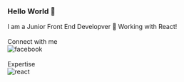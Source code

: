 ### Hello World 👋
I am a Junior Front End Developver  🔭 Working with React!<br>
<br>Connect with me<br>[<img align="left" alt="facebook" src="https://img.shields.io/badge/facebook-%231877F2.svg?&style=for-the-badge&logo=facebook&logoColor=white" />](https://pl-pl.facebook.com/damian.wykowski.7)<br>
<br>Expertise<br>
<img align="left" alt="react" src="https://img.shields.io/badge/react%20-%2320232a.svg?&style=for-the-badge&logo=react&logoColor=%2361DAFB" />
<br>
